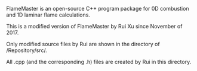 FlameMaster is an open-source C++ program package for 0D combustion and 1D laminar flame calculations.

This is a modified version of FlameMaster by Rui Xu since November of 2017. 

Only modified source files by Rui are shown in the directory of /Repository/src/. 

All .cpp (and the corresponding .h) files are created by Rui in this directory.
